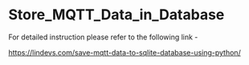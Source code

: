 # Store_MQTT_Data_in_Database

For detailed instruction please refer to the following link  - 

https://lindevs.com/save-mqtt-data-to-sqlite-database-using-python/

